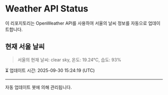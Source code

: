 
# Weather API Status

이 리포지토리는 OpenWeather API를 사용하여 서울의 날씨 정보를 자동으로 업데이트합니다.

## 현재 서울 날씨
> 서울의 현재 날씨: clear sky, 온도: 19.24°C, 습도: 93%

⏳ 업데이트 시간: 2025-09-30 15:24:19 (UTC)

---
자동 업데이트 봇에 의해 관리됩니다.
